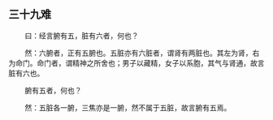 ## 三十九难
<p>&emsp;&emsp;
曰：经言腑有五，脏有六者，何也？
</p>
<p>&emsp;&emsp;
然：六腑者，正有五腑也。五脏亦有六脏者，谓肾有两脏也。其左为肾，右为命门。命门者，谓精神之所舍也；男子以藏精，女子以系胞，其气与肾通，故言脏有六也。
</p>
<p>&emsp;&emsp;
腑有五者，何也？
</p>
<p>&emsp;&emsp;
然：五脏各一腑，三焦亦是一腑，然不属于五脏，故言腑有五焉。
</p>